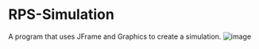 # RPS-Simulation
A program that uses JFrame and Graphics to create a simulation. 
![image](./RPS-Simulation/assets/ValorantImage.png)
